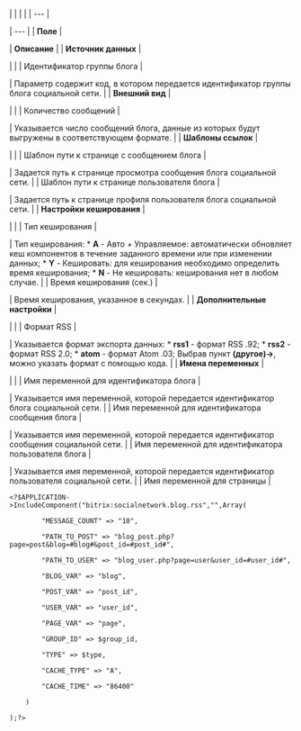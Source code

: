 |  |  |  |
| --- |

| --- |
| **Поле** |

| **Описание** |
| **Источник данных** |

| |
| Идентификатор группы блога |

| Параметр содержит код, в котором передается идентификатор группы блога социальной сети. |
| **Внешний вид** |

| |
| Количество сообщений |

| Указывается число сообщений блога, данные из которых будут выгружены в соответствующем формате. |
| **Шаблоны ссылок** |

| |
| Шаблон пути к странице с сообщением блога |

| Задается путь к странице просмотра сообщения блога социальной сети. |
| Шаблон пути к странице пользователя блога |

| Задается путь к странице профиля пользователя блога социальной сети. |
| **Настройки кеширования** |

| |
| Тип кеширования |

| Тип кеширования:  * **A** - Авто + Управляемое: автоматически обновляет кеш компонентов в течение заданного времени или при изменении данных; * **Y** - Кешировать: для кеширования необходимо определить время кеширования; * **N** - Не кешировать: кеширования нет в любом случае. |
| Время кеширования (сек.) |

| Время кеширования, указанное в секундах. |
| **Дополнительные настройки** |

| |
| Формат RSS |

| Указывается формат экспорта данных:  * **rss1** - формат RSS .92; * **rss2** - формат RSS 2.0; * **atom** - формат Atom .03;  Выбрав пункт **(другое)->**, можно указать формат с помощью кода. |
| **Имена переменных** |

| |
| Имя переменной для идентификатора блога |

| Указывается имя переменной, которой передается идентификатор блога социальной сети. |
| Имя переменной для идентификатора сообщения блога |

| Указывается имя переменной, которой передается идентификатор сообщения социальной сети. |
| Имя переменной для идентификатора пользователя блога |

| Указывается имя переменной, которой передается идентификатор пользователя социальной сети. |
| Имя переменной для страницы |

```
<?$APPLICATION->IncludeComponent("bitrix:socialnetwork.blog.rss","",Array(

		"MESSAGE_COUNT" => "10", 

		"PATH_TO_POST" => "blog_post.php?page=post&blog=#blog#&post_id=#post_id#", 

		"PATH_TO_USER" => "blog_user.php?page=user&user_id=#user_id#", 

		"BLOG_VAR" => "blog", 

		"POST_VAR" => "post_id", 

		"USER_VAR" => "user_id", 

		"PAGE_VAR" => "page", 

		"GROUP_ID" => $group_id, 

		"TYPE" => $type, 

		"CACHE_TYPE" => "A", 

		"CACHE_TIME" => "86400" 

	)

);?>


```